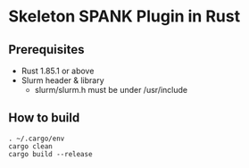 # Skeleton SPANK Plugin in Rust

## Prerequisites

* Rust 1.85.1 or above
* Slurm header & library
  * slurm/slurm.h must be under /usr/include

## How to build

```shell-session
. ~/.cargo/env
cargo clean
cargo build --release
```

